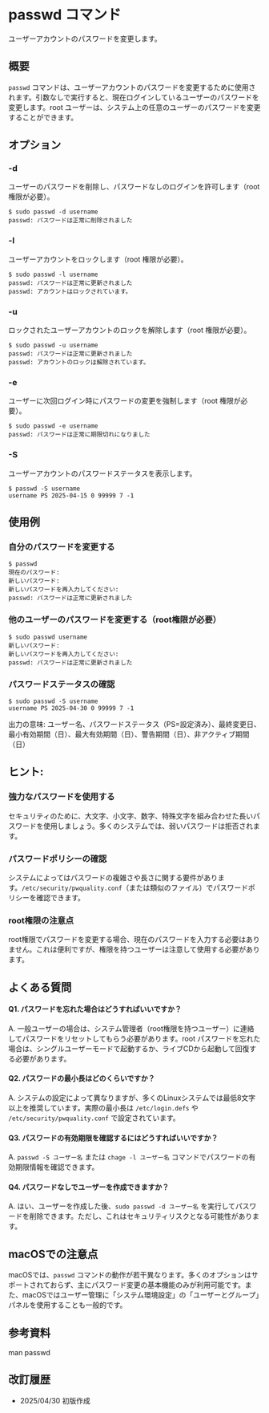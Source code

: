 # passwd コマンド

ユーザーアカウントのパスワードを変更します。

## 概要

`passwd` コマンドは、ユーザーアカウントのパスワードを変更するために使用されます。引数なしで実行すると、現在ログインしているユーザーのパスワードを変更します。root ユーザーは、システム上の任意のユーザーのパスワードを変更することができます。

## オプション

### **-d**

ユーザーのパスワードを削除し、パスワードなしのログインを許可します（root 権限が必要）。

```console
$ sudo passwd -d username
passwd: パスワードは正常に削除されました
```

### **-l**

ユーザーアカウントをロックします（root 権限が必要）。

```console
$ sudo passwd -l username
passwd: パスワードは正常に更新されました
passwd: アカウントはロックされています。
```

### **-u**

ロックされたユーザーアカウントのロックを解除します（root 権限が必要）。

```console
$ sudo passwd -u username
passwd: パスワードは正常に更新されました
passwd: アカウントのロックは解除されています。
```

### **-e**

ユーザーに次回ログイン時にパスワードの変更を強制します（root 権限が必要）。

```console
$ sudo passwd -e username
passwd: パスワードは正常に期限切れになりました
```

### **-S**

ユーザーアカウントのパスワードステータスを表示します。

```console
$ passwd -S username
username PS 2025-04-15 0 99999 7 -1
```

## 使用例

### 自分のパスワードを変更する

```console
$ passwd
現在のパスワード: 
新しいパスワード: 
新しいパスワードを再入力してください: 
passwd: パスワードは正常に更新されました
```

### 他のユーザーのパスワードを変更する（root権限が必要）

```console
$ sudo passwd username
新しいパスワード: 
新しいパスワードを再入力してください: 
passwd: パスワードは正常に更新されました
```

### パスワードステータスの確認

```console
$ sudo passwd -S username
username PS 2025-04-30 0 99999 7 -1
```

出力の意味: ユーザー名、パスワードステータス（PS=設定済み）、最終変更日、最小有効期間（日）、最大有効期間（日）、警告期間（日）、非アクティブ期間（日）

## ヒント:

### 強力なパスワードを使用する

セキュリティのために、大文字、小文字、数字、特殊文字を組み合わせた長いパスワードを使用しましょう。多くのシステムでは、弱いパスワードは拒否されます。

### パスワードポリシーの確認

システムによってはパスワードの複雑さや長さに関する要件があります。`/etc/security/pwquality.conf`（または類似のファイル）でパスワードポリシーを確認できます。

### root権限の注意点

root権限でパスワードを変更する場合、現在のパスワードを入力する必要はありません。これは便利ですが、権限を持つユーザーは注意して使用する必要があります。

## よくある質問

#### Q1. パスワードを忘れた場合はどうすればいいですか？
A. 一般ユーザーの場合は、システム管理者（root権限を持つユーザー）に連絡してパスワードをリセットしてもらう必要があります。root パスワードを忘れた場合は、シングルユーザーモードで起動するか、ライブCDから起動して回復する必要があります。

#### Q2. パスワードの最小長はどのくらいですか？
A. システムの設定によって異なりますが、多くのLinuxシステムでは最低8文字以上を推奨しています。実際の最小長は `/etc/login.defs` や `/etc/security/pwquality.conf` で設定されています。

#### Q3. パスワードの有効期限を確認するにはどうすればいいですか？
A. `passwd -S ユーザー名` または `chage -l ユーザー名` コマンドでパスワードの有効期限情報を確認できます。

#### Q4. パスワードなしでユーザーを作成できますか？
A. はい、ユーザーを作成した後、`sudo passwd -d ユーザー名` を実行してパスワードを削除できます。ただし、これはセキュリティリスクとなる可能性があります。

## macOSでの注意点

macOSでは、`passwd` コマンドの動作が若干異なります。多くのオプションはサポートされておらず、主にパスワード変更の基本機能のみが利用可能です。また、macOSではユーザー管理に「システム環境設定」の「ユーザーとグループ」パネルを使用することも一般的です。

## 参考資料

man passwd

## 改訂履歴

- 2025/04/30 初版作成